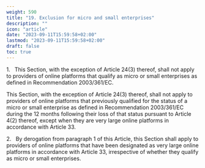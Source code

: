 ```yaml
---
weight: 590
title: "19. Exclusion for micro and small enterprises"
description: ""
icon: "article"
date: "2023-09-11T15:59:58+02:00"
lastmod: "2023-09-11T15:59:58+02:00"
draft: false
toc: true
---
```


1.   This Section, with the exception of Article 24(3) thereof, shall not apply to providers of online platforms that qualify as micro or small enterprises as defined in Recommendation 2003/361/EC.

This Section, with the exception of Article 24(3) thereof, shall not apply to providers of online platforms that previously qualified for the status of a micro or small enterprise as defined in Recommendation 2003/361/EC during the 12 months following their loss of that status pursuant to Article 4(2) thereof, except when they are very large online platforms in accordance with Article 33.

2.   By derogation from paragraph 1 of this Article, this Section shall apply to providers of online platforms that have been designated as very large online platforms in accordance with Article 33, irrespective of whether they qualify as micro or small enterprises.
